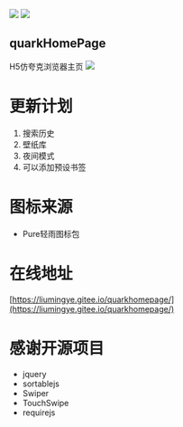 ![](https://img.shields.io/badge/license-MIT-green)  ![](https://img.shields.io/badge/version-1.50-red)

## quarkHomePage
H5仿夸克浏览器主页
![](https://ae01.alicdn.com/kf/H244bb0ca385f4109a1c9d11d4a8be564O.jpg)
# 更新计划
1. 搜索历史
2. 壁纸库
3. 夜间模式
4. 可以添加预设书签
# 图标来源
* Pure轻雨图标包
# 在线地址
[https://liumingye.gitee.io/quarkhomepage/](https://liumingye.gitee.io/quarkhomepage/)
# 感谢开源项目
* jquery
* sortablejs
* Swiper
* TouchSwipe
* requirejs
